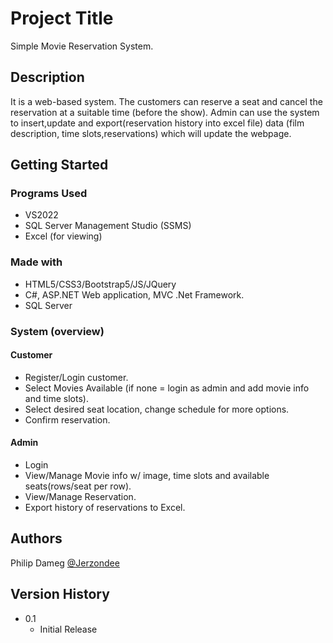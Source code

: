 # Project Title

Simple Movie Reservation System.

## Description

It is a web-based system. The customers can reserve a seat and cancel the reservation at a suitable time (before the show). 
Admin can use the system to insert,update and export(reservation history into excel file) data (film description, time slots,reservations) which will update the webpage.

## Getting Started

### Programs Used

* VS2022
* SQL Server Management Studio (SSMS)
* Excel (for viewing)

### Made with

* HTML5/CSS3/Bootstrap5/JS/JQuery
* C#, ASP.NET Web application, MVC .Net Framework.
* SQL Server

### System (overview)

#### Customer
* Register/Login customer.
* Select Movies Available (if none = login as admin and add movie info and time slots).
* Select desired seat location, change schedule for more options.
* Confirm reservation.
#### Admin
* Login
* View/Manage Movie info w/ image, time slots and available seats(rows/seat per row).
* View/Manage Reservation.
* Export history of reservations to Excel.


## Authors

Philip Dameg 
[@Jerzondee](https://twitter.com/jerzondee)

## Version History

* 0.1
    * Initial Release

